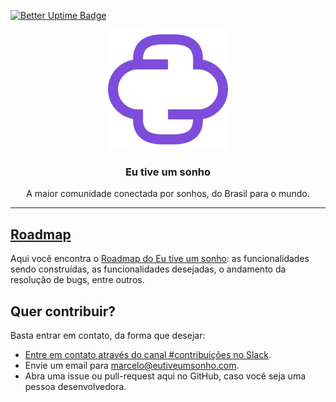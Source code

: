 [![Better Uptime Badge](https://betteruptime.com/status-badges/v1/monitor/hacz.svg)](https://eutiveumsonho.betteruptime.com/?utm_source=status_badge)

<p align="center">
  <img alt="Eu tive um sonho" src="https://raw.githubusercontent.com/eutiveumsonho/.github/main/profile/assets/logo-512x512.png" height="192" width="192" />
  <h3 align="center">Eu tive um sonho</h3>
  <p align="center">A maior comunidade conectada por sonhos, do Brasil para o mundo.</p>
</p>

---

## [Roadmap](https://github.com/orgs/eutiveumsonho/projects/1)

Aqui você encontra o [Roadmap do Eu tive um sonho](https://github.com/orgs/eutiveumsonho/projects/1): as funcionalidades sendo construídas, as funcionalidades desejadas, o andamento da resolução de bugs, entre outros.

## Quer contribuir?

Basta entrar em contato, da forma que desejar:

- [Entre em contato através do canal #contribuições no Slack](https://join.slack.com/t/eutiveumsonho/shared_invite/zt-1fnihl7c3-5CBOc9lCElrsgufa2wVCdw).
- Envie um email para marcelo@eutiveumsonho.com.
- Abra uma issue ou pull-request aqui no GitHub, caso você seja uma pessoa desenvolvedora.

